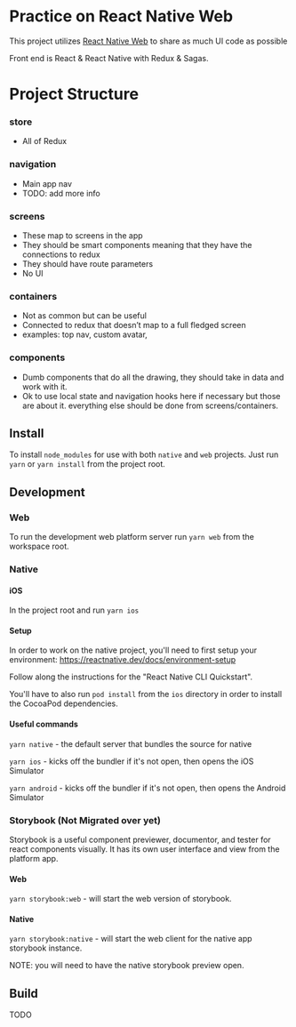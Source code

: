 # Practice on React Native Web

This project utilizes [React Native Web](https://www.npmjs.com/package/react-native-web) to share as much UI code as possible

Front end is React & React Native with Redux & Sagas.

# Project Structure

### store

- All of Redux

### navigation

- Main app nav
- TODO: add more info

### screens

- These map to screens in the app
- They should be smart components meaning that they have the connections to redux
- They should have route parameters
- No UI

### containers

- Not as common but can be useful
- Connected to redux that doesn’t map to a full fledged screen
- examples: top nav, custom avatar,

### components

- Dumb components that do all the drawing, they should take in data and work with it.
- Ok to use local state and navigation hooks here if necessary but those are about it. everything else should be done from screens/containers.

## Install

To install `node_modules` for use with both `native` and `web` projects. Just run `yarn` or `yarn install` from the project root.

## Development

### Web

To run the development web platform server run `yarn web` from the workspace root.

### Native

#### iOS

In the project root and run `yarn ios`

#### Setup

In order to work on the native project, you'll need to first setup your environment: https://reactnative.dev/docs/environment-setup

Follow along the instructions for the "React Native CLI Quickstart".

You'll have to also run `pod install` from the `ios` directory in order to install the CocoaPod dependencies.

#### Useful commands

`yarn native` - the default server that bundles the source for native

`yarn ios` - kicks off the bundler if it's not open, then opens the iOS Simulator

`yarn android` - kicks off the bundler if it's not open, then opens the Android Simulator

### Storybook (Not Migrated over yet)

Storybook is a useful component previewer, documentor, and tester for react components visually. It has its own user interface and view from the platform app.

#### Web

`yarn storybook:web` - will start the web version of storybook.

#### Native

`yarn storybook:native` - will start the web client for the native app storybook instance.

NOTE: you will need to have the native storybook preview open.

## Build

TODO
